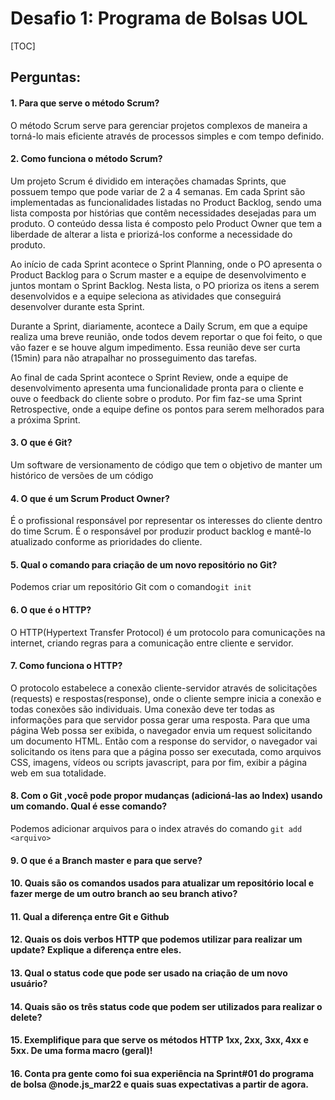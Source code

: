 # Desafio 1: Programa de Bolsas UOL
[TOC]

## Perguntas:

#### 1. Para que serve o método Scrum?

O método Scrum serve para gerenciar projetos complexos de maneira a torná-lo mais eficiente através de processos simples e com tempo definido.

#### 2. Como funciona o método Scrum?

Um projeto Scrum é dividido em interações chamadas Sprints, que possuem tempo que pode variar de 2 a 4 semanas. Em cada Sprint são implementadas as funcionalidades listadas no Product Backlog, sendo uma lista composta por histórias que contêm necessidades desejadas para um produto. O conteúdo dessa lista é composto pelo Product Owner que tem a liberdade de alterar a lista e priorizá-los conforme a necessidade do produto.

Ao início de cada Sprint acontece o Sprint Planning, onde o PO apresenta o Product Backlog para o Scrum master e a equipe de desenvolvimento e juntos montam o Sprint Backlog. Nesta lista, o PO prioriza os itens a serem desenvolvidos e a equipe seleciona as atividades que conseguirá desenvolver durante esta Sprint.

Durante a Sprint, diariamente, acontece a Daily Scrum, em que a equipe realiza uma breve reunião, onde todos devem reportar o que foi feito, o que vão fazer e se houve algum impedimento. Essa reunião deve ser curta (15min) para não atrapalhar no prosseguimento das tarefas.

Ao final de cada Sprint acontece o Sprint Review, onde a equipe de desenvolvimento apresenta uma funcionalidade pronta para o cliente e ouve o feedback do cliente sobre o produto. Por fim faz-se uma Sprint Retrospective, onde a equipe define os pontos para serem melhorados para a próxima Sprint.

#### 3. O que é Git?

Um software de versionamento de código que tem o objetivo de manter um histórico de versões de um código

#### 4. O que é um Scrum Product Owner?

É o profissional responsável por representar os interesses do cliente dentro do time Scrum. É o responsável por produzir product backlog e mantê-lo atualizado conforme as prioridades do cliente.

#### 5. Qual o comando para criação de um novo repositório no Git?

Podemos criar um repositório Git com o comando`git init`

#### 6. O que é o HTTP?

O HTTP(Hypertext Transfer Protocol) é um protocolo para comunicações na internet, criando regras para a comunicação entre cliente e servidor.

#### 7. Como funciona o HTTP?

O protocolo estabelece a conexão cliente-servidor através de solicitações (requests) e respostas(response), onde o cliente sempre inicia a conexão e todas conexões são individuais. Uma conexão deve ter todas as informações para que servidor possa gerar uma resposta. Para que uma página Web possa ser exibida, o navegador envia um request solicitando um documento HTML. Então com a response do servidor, o navegador vai solicitando os itens para que a página posso ser executada, como arquivos CSS, imagens, vídeos ou scripts javascript, para por fim, exibir a página web em sua totalidade.

#### 8. Com o Git ,você pode propor mudanças (adicioná-las ao Index) usando um comando. Qual é esse comando?

Podemos adicionar arquivos para o index através do comando `git add <arquivo>`

#### 9. O que é a Branch master e para que serve?

#### 10. Quais são os comandos usados para atualizar um repositório local e fazer merge de um outro branch ao seu branch ativo?

#### 11. Qual a diferença entre Git e Github

#### 12. Quais os dois verbos HTTP que podemos utilizar para realizar um update? Explique a diferença entre eles.

#### 13. Qual o status code que pode ser usado na criação de um novo usuário?

#### 14. Quais são os três status code que podem ser utilizados para realizar o delete?

#### 15. Exemplifique para que serve os métodos HTTP 1xx, 2xx, 3xx, 4xx e 5xx. De uma forma macro (geral)!

#### 16. Conta pra gente como foi sua experiência na Sprint#01 do programa de bolsa @node.js_mar22 e quais suas expectativas a partir de agora.
